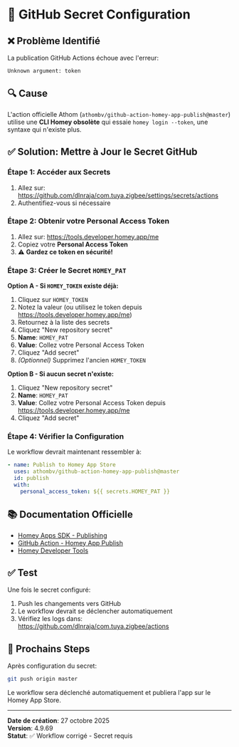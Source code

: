 # 🔐 GitHub Secret Configuration

## ❌ Problème Identifié

La publication GitHub Actions échoue avec l'erreur:
```
Unknown argument: token
```

## 🔍 Cause

L'action officielle Athom (`athombv/github-action-homey-app-publish@master`) utilise une **CLI Homey obsolète** qui essaie `homey login --token`, une syntaxe qui n'existe plus.

## ✅ Solution: Mettre à Jour le Secret GitHub

### Étape 1: Accéder aux Secrets

1. Allez sur: https://github.com/dlnraja/com.tuya.zigbee/settings/secrets/actions
2. Authentifiez-vous si nécessaire

### Étape 2: Obtenir votre Personal Access Token

1. Allez sur: https://tools.developer.homey.app/me
2. Copiez votre **Personal Access Token**
3. ⚠️ **Gardez ce token en sécurité!**

### Étape 3: Créer le Secret `HOMEY_PAT`

**Option A - Si `HOMEY_TOKEN` existe déjà:**
1. Cliquez sur `HOMEY_TOKEN`
2. Notez la valeur (ou utilisez le token depuis https://tools.developer.homey.app/me)
3. Retournez à la liste des secrets
4. Cliquez "New repository secret"
5. **Name**: `HOMEY_PAT`
6. **Value**: Collez votre Personal Access Token
7. Cliquez "Add secret"
8. *(Optionnel)* Supprimez l'ancien `HOMEY_TOKEN`

**Option B - Si aucun secret n'existe:**
1. Cliquez "New repository secret"
2. **Name**: `HOMEY_PAT`
3. **Value**: Collez votre Personal Access Token depuis https://tools.developer.homey.app/me
4. Cliquez "Add secret"

### Étape 4: Vérifier la Configuration

Le workflow devrait maintenant ressembler à:

```yaml
- name: Publish to Homey App Store
  uses: athombv/github-action-homey-app-publish@master
  id: publish
  with:
    personal_access_token: ${{ secrets.HOMEY_PAT }}
```

## 📚 Documentation Officielle

- [Homey Apps SDK - Publishing](https://apps.developer.homey.app/app-store/publishing#automating-within-github-actions)
- [GitHub Action - Homey App Publish](https://github.com/marketplace/actions/homey-app-publish)
- [Homey Developer Tools](https://tools.developer.homey.app)

## ✅ Test

Une fois le secret configuré:

1. Push les changements vers GitHub
2. Le workflow devrait se déclencher automatiquement
3. Vérifiez les logs dans: https://github.com/dlnraja/com.tuya.zigbee/actions

## 🚀 Prochains Steps

Après configuration du secret:

```bash
git push origin master
```

Le workflow sera déclenché automatiquement et publiera l'app sur le Homey App Store.

---

**Date de création**: 27 octobre 2025  
**Version**: 4.9.69  
**Statut**: ✅ Workflow corrigé - Secret requis

